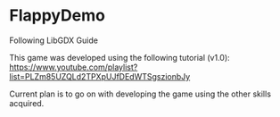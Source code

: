 # FlappyDemo
Following LibGDX Guide

This game was developed using the following tutorial (v1.0):
https://www.youtube.com/playlist?list=PLZm85UZQLd2TPXpUJfDEdWTSgszionbJy

Current plan is to go on with developing the game using the other skills acquired.
